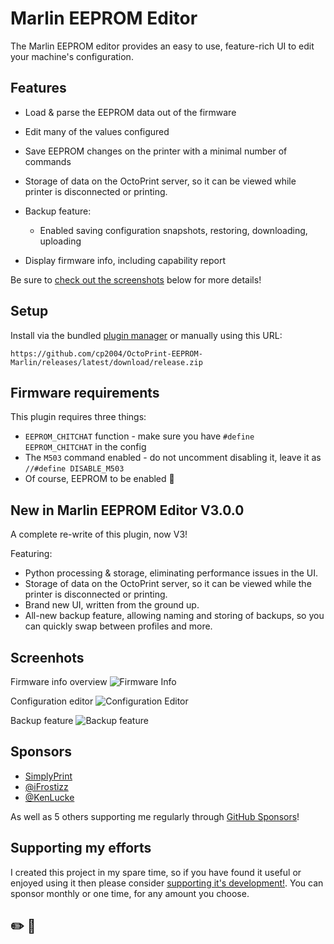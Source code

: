 # Marlin EEPROM Editor

The Marlin EEPROM editor provides an easy to use, feature-rich UI to edit your machine's configuration.

## Features

- Load & parse the EEPROM data out of the firmware
- Edit many of the values configured
- Save EEPROM changes on the printer with a minimal number of commands

- Storage of data on the OctoPrint server, so it can be viewed while printer is disconnected or printing.
- Backup feature:

  - Enabled saving configuration snapshots, restoring, downloading, uploading

- Display firmware info, including capability report

Be sure to [check out the screenshots](#screenshots) below for more details!

## Setup

Install via the bundled [plugin manager](https://docs.octoprint.org/en/master/bundledplugins/pluginmanager.html) or manually using this URL:

    https://github.com/cp2004/OctoPrint-EEPROM-Marlin/releases/latest/download/release.zip

## Firmware requirements

This plugin requires three things:

- `EEPROM_CHITCHAT` function - make sure you have `#define EEPROM_CHITCHAT` in the config
- The `M503` command enabled - do not uncomment disabling it, leave it as `//#define DISABLE_M503`
- Of course, EEPROM to be enabled 🙂

## New in Marlin EEPROM Editor V3.0.0

A complete re-write of this plugin, now V3!

Featuring:

- Python processing & storage, eliminating performance issues in the UI.
- Storage of data on the OctoPrint server, so it can be viewed while the printer is disconnected or printing.
- Brand new UI, written from the ground up.
- All-new backup feature, allowing naming and storing of backups, so you can quickly swap between profiles and more.

## Screenhots

Firmware info overview
![Firmware Info](assets/firmware_info.png)

Configuration editor
![Configuration Editor](assets/config.png)

Backup feature
![Backup feature](assets/backup.png)

## Sponsors

* [SimplyPrint](https://simplyprint.io/)
* [@iFrostizz](https://github.com/iFrostizz)
* [@KenLucke](https://github.com/KenLucke)

As well as 5 others supporting me regularly through [GitHub Sponsors](https://github.com/sponsors/cp2004)!

## Supporting my efforts

I created this project in my spare time, so if you have found it useful or enjoyed using it then please consider [supporting it's development!](https://github.com/sponsors/cp2004). You can sponsor monthly or one time, for any amount you choose.
## ✏️ 🔧
